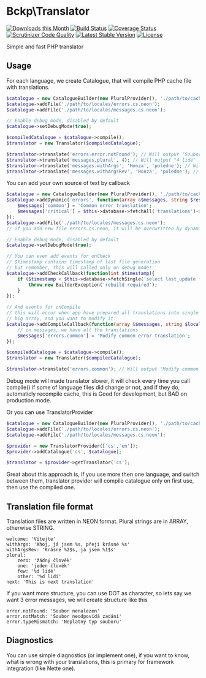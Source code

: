 Bckp\Translator
====================

[![Downloads this Month](https://img.shields.io/packagist/dm/bckp/translator-core.svg)](https://packagist.org/packages/bckp/translator-core)
[![Build Status](https://github.com/bckp/translator-core/actions/workflows/tests.yaml/badge.svg)](https://github.com/bckp/translator-core/actions/workflows/tests.yaml)
[![Coverage Status](https://coveralls.io/repos/github/bckp/translator-core/badge.svg?branch=main)](https://coveralls.io/github/bckp/translator-core?branch=main)
[![Scrutinizer Code Quality](https://scrutinizer-ci.com/g/bckp/translator-core/badges/quality-score.png?b=main)](https://scrutinizer-ci.com/g/bckp/translator-core/?branch=main)
[![Latest Stable Version](https://poser.pugx.org/bckp/translator-core/v/stable)](https://packagist.org/packages/bckp/translator-core)
[![License](https://img.shields.io/badge/license-New%20BSD-blue.svg)](https://github.com/nette/application/blob/master/license.md)

Simple and fast PHP translator

Usage
-----
For each language, we create Catalogue, that will compile PHP cache file with translations.
```php
$catalogue = new CatalogueBuilder(new PluralProvider(), './path/to/cache', 'cs');
$catalogue->addFile('./path/to/locales/errors.cs.neon');
$catalogue->addFile('./path/to/locales/messages.cs.neon');

// Enable debug mode, disabled by default
$catalogue->setDebugMode(true);

$compiledCatalogue = $catalogue->compile();
$translator = new Translator($compiledCatalogue);

$translator->translate('errors.error.notFound'); // Will output "Soubor nenalezen"
$translator->translate('messages.plural', 4); // Will output "4 lidé"
$translator->translate('messages.withArgs', 'Honza', 'poledne'); // Will output "Ahoj, já jsem Honza, přeji krásné poledne"
$translator->translate('messages.withArgsRev', 'Honza', 'poledne'); // Will output "Krásné poledne, já jsem Honza"
```

You can add your own source of text by callback

```php
$catalogue = new CatalogueBuilder(new PluralProvider(), './path/to/cache', 'cs');
$catalogue->addDynamic('errors', function(array &$messages, string $resource, string $locale){
    $messages['common'] = 'Common error translation';
    $messages['critical'] = $this->database->fetchAll('translations')->where('resource = ? and locale = ?', $resource, $locale);
});
$catalogue->addFile('./path/to/locales/messages.cs.neon');
// if you add new file errors.cs.neon, it will be overwritten by dynamic, as they is processed later

// Enable debug mode, disabled by default
$catalogue->setDebugMode(true);

// You can even add events for onCheck
// $timestamp contains timestamp of last file generation
// but remember, this will called only on debug mode!
$catalogue->addCheckCallback(function(int $timestamp){
    if ($timestamp < $this->database->fetchSingle('select last_update from settings where caption = ?', 'translations')){
        throw new BuilderException('rebuild required');
    }
});

// And events for onCompile
// this will occur when app have prepared all translations into single
// big array, and you want to modify it
$catalogue->addCompileCallback(function(array &$messages, string $locale){
    // in messages, we have all the translations
    $messages['errors.common'] = 'Modify common error translation';
});

$compiledCatalogue = $catalogue->compile();
$translator = new Translator($compiledCatalogue);

$translator->translate('errors.common'); // Will output "Modify common error translation"
```

Debug mode will made translator slower, it will check every time you call compile() if some of language files did change or not, and if they do, automaticly recompile cache, this is Good for development, but BAD on production mode.

Or you can use TranslatorProvider
```php
$catalogue = new CatalogueBuilder(new PluralProvider(), './path/to/cache', 'cs');
$catalogue->addFile('./path/to/locales/errors.cs.neon');
$catalogue->addFile('./path/to/locales/messages.cs.neon');

$provider = new TranslatorProvider(['cs','en']);
$provider->addCatalogue('cs', $catalogue);

$translator = $provider->getTranslator('cs');
```

Great about this approach is, if you use more then one language, and switch between them, translator provider will compile catalogue only on first use, then use the compiled one.


Translation file format
-----------------------
Translation files are written in NEON format. Plural strings are in ARRAY, otherwise STRING.
```neon
welcome: 'Vítejte'
withArgs: 'Ahoj, já jsem %s, přeji krásné %s'
withArgsRev: 'Krásné %2$s, já jsem %1$s'
plural:
	zero: 'žádný člověk'
	one: 'jeden člověk'
	few: '%d lidé'
	other: '%d lidí'
next: 'This is next translation'
```
If you want more structure, you can use DOT as character, so lets say we want 3 error messages, we will create structure like this
```neon
error.notFound: 'Soubor nenalezen'
error.notMatch: 'Soubor neodpovídá zadání'
error.typeMismatch: 'Neplatný typ souboru'
```

Diagnostics
-----------
You can use simple diagnostics (or implement one), if you want to know, what is wrong with your translations, this is primary for framework integration (like Nette one).

